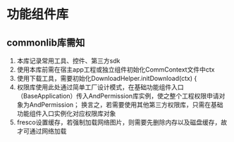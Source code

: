 # 功能组件库  
## commonlib库需知  

1. 本库记录常用工具、控件、第三方sdk  
2. 使用本库前需在宿主app工程或独立组件初始化CommContext文件中ctx
3. 使用下载工具，需要初始化DownloadHelper.initDownload(ctx) {
4. 权限库使用此处通过简单工厂设计模式，在基础功能组件入口（BaseApplication）传入AndPermission库实例，使之整个工程权限申请对象为AndPermission；
    换言之，若需要使用其他第三方权限库，只需在基础功能组件入口实例化对应权限库对象
5. fresco设置缓存，若强制加载网络图片，则需要先删除内存以及磁盘缓存，故才可通过网络加载